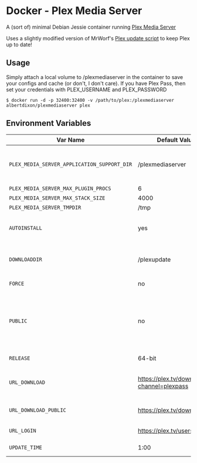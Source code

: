 # Docker - Plex Media Server

A (sort of) minimal Debian Jessie container running [Plex Media Server](http://plex.tv)

Uses a slightly modified version of MrWorf's [Plex update script](https://github.com/mrworf/plexupdate) to keep Plex up to date!

## Usage

Simply attach a local volume to /plexmediaserver in the container to save your configs and cache (or don't, I don't care).
If you have Plex Pass, then set your credentials with PLEX_USERNAME and PLEX_PASSWORD 

```
$ docker run -d -p 32400:32400 -v /path/to/plex:/plexmediaserver albertdixon/plexmediaserver plex
```

## Environment Variables

| Var Name | Default Value | Description |
|----------|---------------|-------------|
| `PLEX_MEDIA_SERVER_APPLICATION_SUPPORT_DIR` | /plexmediaserver | All the plex generated stuff: logs, cache, plugins, etc. |
| `PLEX_MEDIA_SERVER_MAX_PLUGIN_PROCS` | 6 | |
| `PLEX_MEDIA_SERVER_MAX_STACK_SIZE` | 4000 | |
| `PLEX_MEDIA_SERVER_TMPDIR` | /tmp | |
| `AUTOINSTALL` | yes | Don't change this, auto installs updates |
| `DOWNLOADDIR` | /plexupdate | Where update packages are downloaded to |
| `FORCE` | no | Force install updates |
| `PUBLIC` | no | Use public update channel. Auto set to 'yes' if `PLEX_USERNAME` or `PLEX_PASSWORD` not set |
| `RELEASE` | 64-bit | Use 64-bit packages |
| `URL_DOWNLOAD` | https://plex.tv/downloads?channel=plexpass | Plex Pass URL for package download |
| `URL_DOWNLOAD_PUBLIC` | https://plex.tv/downloads | Public URL for package downloads |
| `URL_LOGIN` | https://plex.tv/users/sign_in | Plex login URL |
| `UPDATE_TIME` | 1:00 | Daily time to try updates |

